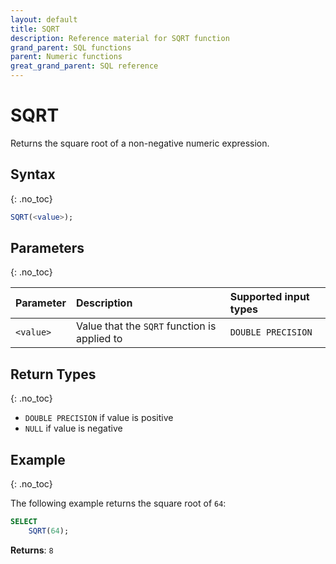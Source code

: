 ```yaml
---
layout: default
title: SQRT
description: Reference material for SQRT function
grand_parent: SQL functions
parent: Numeric functions
great_grand_parent: SQL reference
---
```


# SQRT

Returns the square root of a non-negative numeric expression.

## Syntax
{: .no_toc}

```sql
SQRT(<value>);
```
## Parameters
{: .no_toc}

| Parameter | Description  | Supported input types | 
|:----------|:-----------------------------------------------|:-----| 
| `<value>`  | Value that the `SQRT` function is applied to  | `DOUBLE PRECISION` | 

## Return Types 
{: .no_toc} 

* `DOUBLE PRECISION` if value is positive
* `NULL` if value is negative 

## Example
{: .no_toc}

The following example returns the square root of `64`: 
```sql
SELECT
    SQRT(64);
```

**Returns**: `8`
